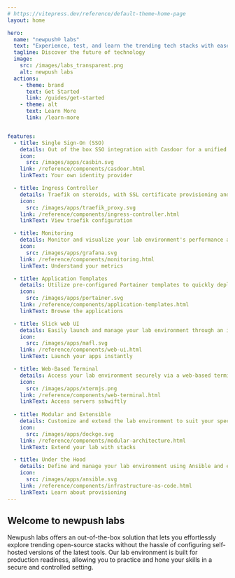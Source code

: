 ```yaml
---
# https://vitepress.dev/reference/default-theme-home-page
layout: home

hero:
  name: "newpush® labs"
  text: "Experience, test, and learn the trending tech stacks with ease"
  tagline: Discover the future of technology
  image:
    src: /images/labs_transparent.png
    alt: newpush labs
  actions:
    - theme: brand
      text: Get Started
      link: /guides/get-started
    - theme: alt
      text: Learn More
      link: /learn-more


features:
  - title: Single Sign-On (SSO)
    details: Out of the box SSO integration with Casdoor for a unified login experience.
    icon: 
      src: /images/apps/casbin.svg
    link: /reference/components/casdoor.html
    linkText: Your own identity provider

  - title: Ingress Controller
    details: Traefik on steroids, with SSL certificate provisioning and authentication middleware with a bunch of goodies.
    icon:
      src: /images/apps/traefik_proxy.svg
    link: /reference/components/ingress-controller.html
    linkText: View traefik configuration

  - title: Monitoring
    details: Monitor and visualize your lab environment's performance and metrics with built-in Grafana dashboards and Loki for log aggregation and analysis.
    icon:
      src: /images/apps/grafana.svg
    link: /reference/components/monitoring.html
    linkText: Understand your metrics

  - title: Application Templates
    details: Utilize pre-configured Portainer templates to quickly deploy and manage containerized applications.
    icon:
      src: /images/apps/portainer.svg
    link: /reference/components/application-templates.html
    linkText: Browse the applications

  - title: Slick web UI
    details: Easily launch and manage your lab environment through an intuitive web interface even on your mobile.
    icon:
      src: /images/apps/mafl.svg
    link: /reference/components/web-ui.html
    linkText: Launch your apps instantly

  - title: Web-Based Terminal
    details: Access your lab environment securely via a web-based terminal for SSH.
    icon:
      src: /images/apps/xtermjs.png
    link: /reference/components/web-terminal.html
    linkText: Access servers sshwiftly 
    
  - title: Modular and Extensible
    details: Customize and extend the lab environment to suit your specific needs.
    icon:
      src: /images/apps/dockge.svg
    link: /reference/components/modular-architecture.html
    linkText: Extend your lab with stacks

  - title: Under the Hood
    details: Define and manage your lab environment using Ansible and ensuring consistency, reproducibility, and scalability.
    icon:
      src: /images/apps/ansible.svg
    link: /reference/components/infrastructure-as-code.html
    linkText: Learn about provisioning
---
```


##  Welcome to newpush labs 
Newpush labs offers an out-of-the-box solution that lets you effortlessly explore trending open-source stacks without the hassle of configuring self-hosted versions of the latest tools. Our lab environment is built for production readiness, allowing you to practice and hone your skills in a secure and controlled setting.
